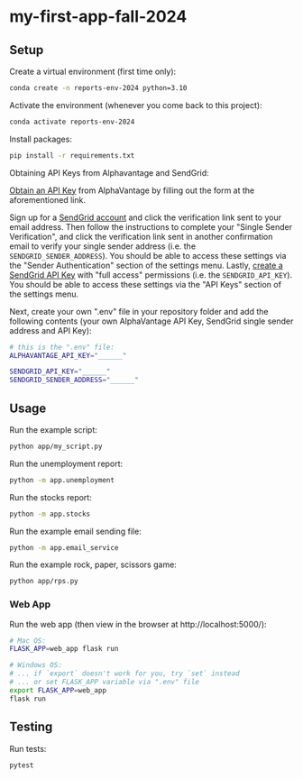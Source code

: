 # my-first-app-fall-2024

## Setup

Create a virtual environment (first time only):

```sh
conda create -n reports-env-2024 python=3.10
```

Activate the environment (whenever you come back to this project):

```sh
conda activate reports-env-2024
```

Install packages:

```sh
pip install -r requirements.txt
```

Obtaining API Keys from Alphavantage and SendGrid:

[Obtain an API Key](https://www.alphavantage.co/support/#api-key) from AlphaVantage by filling out the form at the aforementioned link.

Sign up for a [SendGrid account](https://signup.sendgrid.com/) and click the verification link sent to your email address. Then follow the instructions to complete your "Single Sender Verification", and click the verification link sent in another confirmation email to verify your single sender address (i.e. the ```SENDGRID_SENDER_ADDRESS```). You should be able to access these settings via the "Sender Authentication" section of the settings menu. Lastly, [create a SendGrid API Key](https://app.sendgrid.com/settings/api_keys) with "full access" permissions (i.e. the ```SENDGRID_API_KEY```). You should be able to access these settings via the "API Keys" section of the settings menu.

Next, create your own ".env" file in your repository folder and add the following contents (your own AlphaVantage API Key, SendGrid single sender address and API Key):

```sh
# this is the ".env" file:
ALPHAVANTAGE_API_KEY="______"

SENDGRID_API_KEY="______"
SENDGRID_SENDER_ADDRESS="______"
```

## Usage

Run the example script:
```sh
python app/my_script.py
```

Run the unemployment report:
```sh
python -m app.unemployment
```

Run the stocks report:

```sh
python -m app.stocks
```

Run the example email sending file:
```sh
python -m app.email_service
```

Run the example rock, paper, scissors game:
```sh
python app/rps.py
```
### Web App
Run the web app (then view in the browser at http://localhost:5000/):

```sh
# Mac OS:
FLASK_APP=web_app flask run

# Windows OS:
# ... if `export` doesn't work for you, try `set` instead
# ... or set FLASK_APP variable via ".env" file
export FLASK_APP=web_app
flask run
```

## Testing

Run tests:

```sh
pytest
```